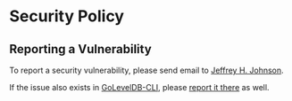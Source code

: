 # Security Policy

## Reporting a Vulnerability

To report a security vulnerability, please send email to [Jeffrey H. Johnson](mailto:trnsz@pobox.com).

If the issue also exists in [GoLevelDB-CLI](https://github.com/syndtr/goleveldb), please [report it there](https://github.com/ququzone/goleveldb-cli) as well.
